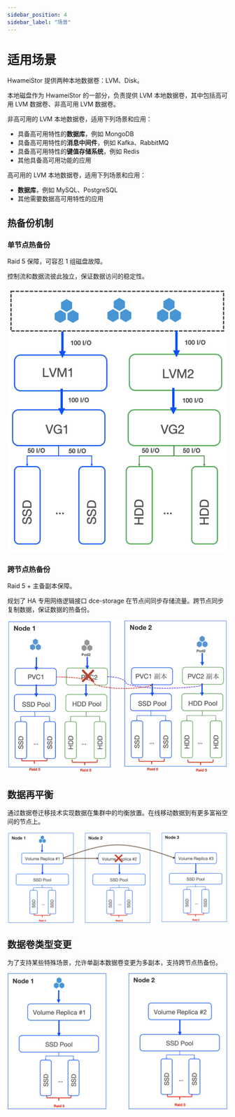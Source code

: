 ```yaml
---
sidebar_position: 4
sidebar_label: "场景"
---
```


# 适用场景

HwameiStor 提供两种本地数据卷：LVM、Disk。

本地磁盘作为 HwameiStor 的一部分，负责提供 LVM 本地数据卷，其中包括高可用 LVM 数据卷、非高可用 LVM 数据卷。

非高可用的 LVM 本地数据卷，适用下列场景和应用：

- 具备高可用特性的**数据库**，例如 MongoDB
- 具备高可用特性的**消息中间件**，例如 Kafka、RabbitMQ
- 具备高可用特性的**键值存储系统**，例如 Redis
- 其他具备高可用功能的应用

高可用的 LVM 本地数据卷，适用下列场景和应用：

- **数据库**，例如 MySQL、PostgreSQL
- 其他需要数据高可用特性的应用

## 热备份机制

### 单节点热备份
Raid 5 保障，可容忍 1 组磁盘故障。

控制流和数据流彼此独立，保证数据访问的稳定性。

![单节点热备份](img/ioflow.png)

### 跨节点热备份
Raid 5 + 主备副本保障。

规划了 HA 专用网络逻辑接口 dce-storage 在节点间同步存储流量。跨节点同步复制数据，保证数据的热备份。

![跨节点热备份](img/ha.png)

## 数据再平衡

通过数据卷迁移技术实现数据在集群中的均衡放置。在线移动数据到有更多富裕空间的节点上。

![数据再平衡](img/balance.png)

## 数据卷类型变更

为了支持某些特殊场景，允许单副本数据卷变更为多副本，支持跨节点热备份。

![数据卷类型变更](img/volumechange.png)
